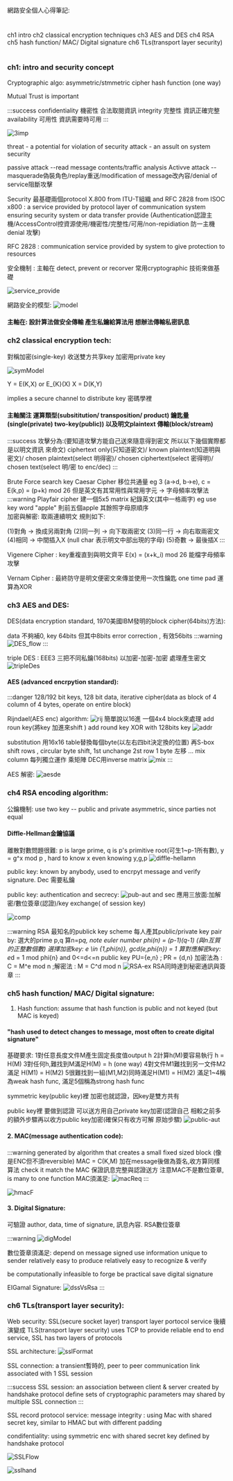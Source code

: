 網路安全個人心得筆記:
#
ch1 intro
ch2 classical encryption techniques
ch3 AES and DES
ch4 RSA
ch5 hash function/ MAC/ Digital signature
ch6 TLs(transport layer security)
#


### ch1: intro and security concept
Cryptographic algo:
asymmetric/stmmetric cipher
hash function (one way)

Mutual Trust is important

:::success
confidentiality 機密性 合法取閱資訊
integrity 完整性 資訊正確完整
availability 可用性 資訊需要時可用
:::


![3imp](https://hackmd.io/_uploads/Byikvm_Eke.png)

threat - a potential for violation of security
attack - an assult on system security


passive attack --read message contents/traffic analysis
Activve attack --masquerade偽裝角色/replay重送/modification of message改內容/denial of service阻斷攻擊

Security 最基礎兩個protocol
X.800 from ITU-T組織 and RFC 2828 from ISOC
x800 : a service provided by protocol layer of communication system ensuring security system or data transfer
provide (Authentication認證主機/AccessControl控資源使用/機密性/完整性/可用/non-repidiation 防一主機denial 攻擊)

RFC 2828 : communication service provided by system to give protection to resources

安全機制 : 
主軸在 detect, prevent or recorver
常用cryptographic 技術來做基礎

![service_provide](https://hackmd.io/_uploads/Sk1jt7_V1l.png)

網路安全的模型:
![model](https://hackmd.io/_uploads/rkNpYXuVJl.png)
#### 主軸在: 設計算法做安全傳輸 產生私鑰給算法用 想辦法傳輸私密訊息

### ch2 classical encryption tech:
對稱加密(single-key)
收送雙方共享key
加密用private key


![symModel](https://hackmd.io/_uploads/SJXj9md4Jx.png)

Y = E(K,X) or E_{K}(X)
X = D(K,Y)

implies a secure channel to distribute key
密碼學裡
#### 主軸關注 運算類型(subsititution/ transposition/ product) 鑰匙量(single(private) two-key(public)) 以及明文plaintext 傳輸(block/stream)

:::success
攻擊分為:(要知道攻擊方能自己送來隨意得到密文 所以以下幾個實際都是以明文資訊 來命文)
ciphertext only(只知道密文)/ known plaintext(知道明與密文)/ chosen plaintext(select 明得密)/ chosen ciphertext(select 密得明)/ chosen text(select 明/密 to enc/dec)
:::


Brute Force search key
Caesar Cipher 移位共通量 eg 3 (a->d, b->e), c = E(k,p) = (p+k) mod 26
但是英文有其常用性與常用字元 -> 字母頻率攻擊法
:::warning
Playfair cipher 建一個5x5 matrix 紀錄英文(其中一格兩字) eg use key word "apple" 則前五個apple 其餘照字母原順序  
加密與解密: 取兩連續明文 規則如下:

(1)對角 -> 換成另兩對角
(2)同一列 -> 向下取兩密文
(3)同一行 -> 向右取兩密文
(4)相同 -> 中間插入X (null char 表示明文中部出現的字母)
(5)奇數 -> 最後插X
:::


Vigenere Cipher : key重複直到與明文齊平 E(x) = (x+k_i) mod 26 能檔字母頻率攻擊

Vernam Cipher : 最終防守是明文便密文來傳並使用一次性鑰匙 one time pad 運算為XOR

### ch3 AES and DES:
DES(data encryption standard, 1970美國IBM發明的block cipher(64bits)方法):

data 不夠補0, key 64bits 但其中8bits error correction , 有效56bits
:::warning
![DES_flow](https://hackmd.io/_uploads/SJFObV_E1g.png)
:::


triple DES : EEE3 三把不同私鑰(168bits) 以加密-加密-加密 處理產生密文
![tripleDes](https://hackmd.io/_uploads/ryUlKNFNJx.png)



#### AES (advanced encrpytion standard):

:::danger
128/192 bit keys, 128 bit data, iterative cipher(data as block of 4 column of 4 bytes, operate on entire block)

Rijndael(AES enc) algorithm:
![rij](https://hackmd.io/_uploads/ry8eZNOEkg.png)
簡單說以16進 一個4x4 block來處理 add roun key(將key 加進來shift )
add round key XOR with 128bits key
![addr](https://hackmd.io/_uploads/SyWB24F4yg.png)

substitution 用16x16 table替換每個byte(以左右四bit決定換的位置) 再S-box
shift rows , circular byte shift, 1st unchange 2st row 1 byte 左移 ...
mix column 每列獨立運作 乘矩陣  DEC用inverse matrix
![mix](https://hackmd.io/_uploads/ryzW3NKVJg.png)
:::


AES 解密:
![aesde](https://hackmd.io/_uploads/ryrc3NY41l.png)


### ch4 RSA encoding algorithm:
公鑰機制:
use two key -- public and private
asymmetric, since parties not equal

#### Diffle-Hellman金鑰協議
離散對數問題很難: p is large prime, q is p's primitive root(可生1~p-1所有數), y = g^x mod p , hard to know x even knowing y,g,p
![diffle-hellamn](https://hackmd.io/_uploads/ry-cREtEkg.png)

public key: known by anybody, used to encrpyt message and verify signature.  Dec 需要私鑰

public key: authentication and secrecy:
![pub-aut and sec](https://hackmd.io/_uploads/ry8B1BtVyx.png)
應用三放面:加解密/數位簽章(認證)/key exchange( of session key)

![comp](https://hackmd.io/_uploads/ByoqeBKEkx.png)

:::warning
RSA 最知名的publick key scheme
每人產其public/private key pair by: 選大的prime p,q 算n=p*q, note euler number phi(n) = (p-1)(q-1) (與n互質的正整數個數)
選擇加密key: e \in {1,phi(n)}, gcd(e,phi{n}) = 1
算對應解密key: e*d = 1 mod phi{n} and 0<=d<=n
public key PU={e,n} ; PR = {d,n}
加密法為 : C = M^e mod n ;解密法 : M = C^d mod n
![RSA-ex](https://hackmd.io/_uploads/SJAzGHYNke.png)
RSA同時達到秘密通訊與簽章
:::



### ch5 hash function/ MAC/ Digital signature:
1. Hash function:
assume that hash function is public and not keyed (but MAC is keyed)
#### "hash used to detect changes to message, most often to create digital signature"
基礎要求:
1對任意長度文件M產生固定長度值output h
2計算h(M)要容易執行 h = H(M)
3對任何h,難找到M滿足H(M) = h (one way)
4對文件M1難找到另一文件M2滿足 H(M1) = H(M2)
5很難找到一組(M1,M2)同時滿足H(M1) = H(M2)
滿足1~4稱為weak hash func, 滿足5個稱為strong hash func

symmetric key(public key)裡 加密也就認證，因key是雙方共有

public key裡 要做到認證 可以送方用自己private key加密(認證自己 相較之前多的額外步驟再以收方public key加密(確保只有收方可解 原始步驟)
![public-aut](https://hackmd.io/_uploads/H1RnnSFV1g.png)



#### 2. MAC(message authentication code):
:::warning
generated by algorithm that creates a small fixed sized block (像是ENC但不須reversible) MAC = C(K,M)
加在message後做為簽名,收方算同樣算法 check it match the MAC 保證訊息完整與認證送方
注意MAC不是數位簽章, is many to one function
MAC須滿足: ![macReq](https://hackmd.io/_uploads/ryQjaHY41l.png)
:::


![hmacF](https://hackmd.io/_uploads/B1HAaSKEyx.png)



#### 3. Digital Signature:
可驗證 author, data, time of signature, 訊息內容.
RSA數位簽章
 
:::warning
![digModel](https://hackmd.io/_uploads/S1LECHYV1e.png)
 
 數位簽章須滿足:
 depend on message signed
 use information unique to sender
 relatively easy to produce
 relatively easy to recognize & verify
 
 be computationally infeasible to forge
 be practical save digital signature

EIGamal Signature:
![dssVsRsa](https://hackmd.io/_uploads/r1WKRHYNyx.png)
:::
 

### ch6 TLs(transport layer security):
Web security: SSL(secure socket layer) transport layer portocol service
後續演變成 TLS(transport layer security) uses TCP to provide reliable end to end service, SSL has two layers of protocols

SSL architecture:
![sslFormat](https://hackmd.io/_uploads/B1mKJIt41x.png)

SSL connection: a transient暫時的, peer to peer communication link
associated with 1 SSL session

:::success
SSL session:
an association between client & server
created by handshake protocol
define sets of cryptographic parameters
may shared by multiple SSL connection
:::


SSL record protocol service:
message integrity : using Mac with shared secret key, similar to HMAC but with different padding

condifentiality: using symmetric enc with shared secret key defined by handshake protocol

![SSLFlow](https://hackmd.io/_uploads/Bk3_lLY4ke.png)


![sslhand](https://hackmd.io/_uploads/SkMoxLYEye.png)





















